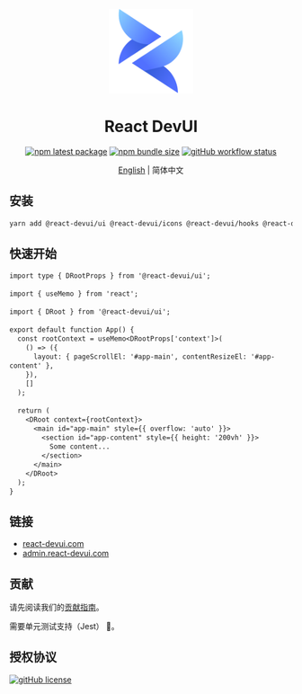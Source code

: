 <p align="center">
  <a href="//react-devui.com" rel="noopener" target="_blank"><img width="150" src="/packages/site/src/assets/logo.svg" alt="DevUI logo"></a>
</p>

<h1 align="center">React DevUI</h1>

<div align="center">

<!-- prettier-ignore-start -->
[![npm latest package](http://img.shields.io/npm/v/@react-devui/ui/latest.svg?style=flat-square)](https://www.npmjs.com/package/@react-devui/ui)
[![npm bundle size](https://img.shields.io/bundlephobia/minzip/@react-devui/ui?style=flat-square)](https://bundlephobia.com/package/@react-devui/ui)
[![gitHub workflow status](https://img.shields.io/github/workflow/status/DevCloudFE/react-devui/Main?style=flat-square)](https://github.com/DevCloudFE/react-devui/actions/workflows/main.yml)
<!-- prettier-ignore-end -->

</div>
 
 <div align="center">

[English](README.md) | 简体中文

</div>

## 安装

```bash
yarn add @react-devui/ui @react-devui/icons @react-devui/hooks @react-devui/utils
```

## 快速开始

```tsx
import type { DRootProps } from '@react-devui/ui';

import { useMemo } from 'react';

import { DRoot } from '@react-devui/ui';

export default function App() {
  const rootContext = useMemo<DRootProps['context']>(
    () => ({
      layout: { pageScrollEl: '#app-main', contentResizeEl: '#app-content' },
    }),
    []
  );

  return (
    <DRoot context={rootContext}>
      <main id="app-main" style={{ overflow: 'auto' }}>
        <section id="app-content" style={{ height: '200vh' }}>
          Some content...
        </section>
      </main>
    </DRoot>
  );
}
```

## 链接

- [react-devui.com](//react-devui.com)
- [admin.react-devui.com](//admin.react-devui.com)

## 贡献

请先阅读我们的[贡献指南](/CONTRIBUTING.md)。

需要单元测试支持（Jest） 🤝。

## 授权协议

[![gitHub license](https://img.shields.io/github/license/DevCloudFE/react-devui?style=flat-square)](/LICENSE)
